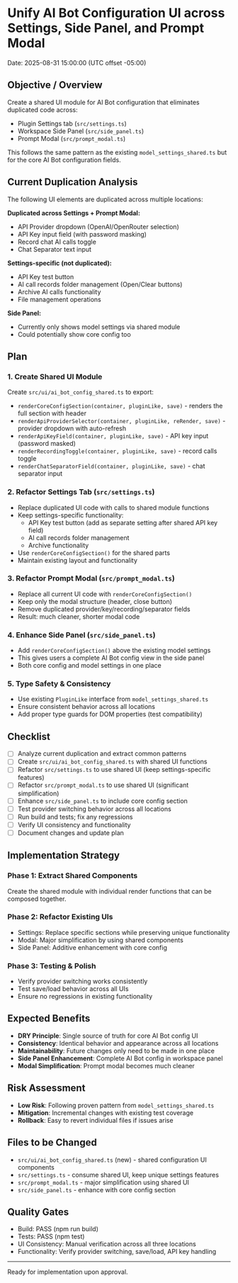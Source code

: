 # Unify AI Bot Configuration UI across Settings, Side Panel, and Prompt Modal
Date: 2025-08-31 15:00:00 (UTC offset -05:00)

## Objective / Overview
Create a shared UI module for AI Bot configuration that eliminates duplicated code across:
- Plugin Settings tab (`src/settings.ts`)
- Workspace Side Panel (`src/side_panel.ts`) 
- Prompt Modal (`src/prompt_modal.ts`)

This follows the same pattern as the existing `model_settings_shared.ts` but for the core AI Bot configuration fields.

## Current Duplication Analysis
The following UI elements are duplicated across multiple locations:

**Duplicated across Settings + Prompt Modal:**
- API Provider dropdown (OpenAI/OpenRouter selection)
- API Key input field (with password masking)
- Record chat AI calls toggle
- Chat Separator text input

**Settings-specific (not duplicated):**
- API Key test button
- AI call records folder management (Open/Clear buttons)
- Archive AI calls functionality
- File management operations

**Side Panel:**
- Currently only shows model settings via shared module
- Could potentially show core config too

## Plan

### 1. Create Shared UI Module
Create `src/ui/ai_bot_config_shared.ts` to export:
- `renderCoreConfigSection(container, pluginLike, save)` - renders the full section with header
- `renderApiProviderSelector(container, pluginLike, reRender, save)` - provider dropdown with auto-refresh
- `renderApiKeyField(container, pluginLike, save)` - API key input (password masked)
- `renderRecordingToggle(container, pluginLike, save)` - record calls toggle
- `renderChatSeparatorField(container, pluginLike, save)` - chat separator input

### 2. Refactor Settings Tab (`src/settings.ts`)
- Replace duplicated UI code with calls to shared module functions
- Keep settings-specific functionality:
  - API Key test button (add as separate setting after shared API key field)
  - AI call records folder management
  - Archive functionality
- Use `renderCoreConfigSection()` for the shared parts
- Maintain existing layout and functionality

### 3. Refactor Prompt Modal (`src/prompt_modal.ts`)
- Replace all current UI code with `renderCoreConfigSection()`
- Keep only the modal structure (header, close button)
- Remove duplicated provider/key/recording/separator fields
- Result: much cleaner, shorter modal code

### 4. Enhance Side Panel (`src/side_panel.ts`)
- Add `renderCoreConfigSection()` above the existing model settings
- This gives users a complete AI Bot config view in the side panel
- Both core config and model settings in one place

### 5. Type Safety & Consistency
- Use existing `PluginLike` interface from `model_settings_shared.ts`
- Ensure consistent behavior across all locations
- Add proper type guards for DOM properties (test compatibility)

## Checklist
- [ ] Analyze current duplication and extract common patterns
- [ ] Create `src/ui/ai_bot_config_shared.ts` with shared UI functions
- [ ] Refactor `src/settings.ts` to use shared UI (keep settings-specific features)
- [ ] Refactor `src/prompt_modal.ts` to use shared UI (significant simplification)
- [ ] Enhance `src/side_panel.ts` to include core config section
- [ ] Test provider switching behavior across all locations
- [ ] Run build and tests; fix any regressions
- [ ] Verify UI consistency and functionality
- [ ] Document changes and update plan

## Implementation Strategy

### Phase 1: Extract Shared Components
Create the shared module with individual render functions that can be composed together.

### Phase 2: Refactor Existing UIs
- Settings: Replace specific sections while preserving unique functionality
- Modal: Major simplification by using shared components
- Side Panel: Additive enhancement with core config

### Phase 3: Testing & Polish
- Verify provider switching works consistently
- Test save/load behavior across all UIs
- Ensure no regressions in existing functionality

## Expected Benefits
- **DRY Principle**: Single source of truth for core AI Bot config UI
- **Consistency**: Identical behavior and appearance across all locations
- **Maintainability**: Future changes only need to be made in one place
- **Side Panel Enhancement**: Complete AI Bot config in workspace panel
- **Modal Simplification**: Prompt modal becomes much cleaner

## Risk Assessment
- **Low Risk**: Following proven pattern from `model_settings_shared.ts`
- **Mitigation**: Incremental changes with existing test coverage
- **Rollback**: Easy to revert individual files if issues arise

## Files to be Changed
- `src/ui/ai_bot_config_shared.ts` (new) - shared configuration UI components
- `src/settings.ts` - consume shared UI, keep unique settings features
- `src/prompt_modal.ts` - major simplification using shared UI
- `src/side_panel.ts` - enhance with core config section

## Quality Gates
- Build: PASS (npm run build)
- Tests: PASS (npm test)
- UI Consistency: Manual verification across all three locations
- Functionality: Verify provider switching, save/load, API key handling

---

Ready for implementation upon approval.
